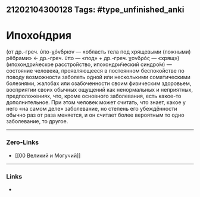 21202104300128
Tags: #type_unfinished_anki 
---
# Ипохо́ндрия

(от др.-греч. ὑπο-χόνδριον — «область тела под хрящевыми (ложными) рёбрами» ← др.-греч. ὑπο — «под» + др.-греч. χονδρός — «хрящ») (ипохондри́ческое расстро́йство, ипохондри́ческий синдро́м) — состояние человека, проявляющееся в постоянном беспокойстве по поводу возможности заболеть одной или несколькими соматическими болезнями, жалобах или озабоченности своим физическим здоровьем, восприятии своих обычных ощущений как ненормальных и неприятных, предположениях, что, кроме основного заболевания, есть какое-то дополнительное. При этом человек может считать, что знает, какое у него «на самом деле» заболевание, но степень его убеждённости обычно раз от раза меняется, и он считает более вероятным то одно заболевание, то другое.

---
### Zero-Links
- [[00 Великий и Могучий]]
---
### Links
-